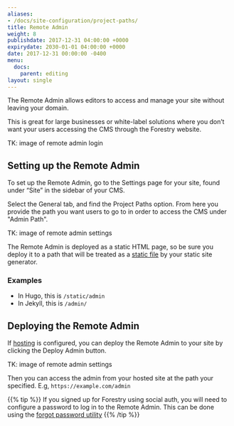 ```yaml
---
aliases:
- /docs/site-configuration/project-paths/
title: Remote Admin
weight: 8
publishdate: 2017-12-31 04:00:00 +0000
expirydate: 2030-01-01 04:00:00 +0000
date: 2017-12-31 00:00:00 -0400
menu:
  docs:
    parent: editing
layout: single
---
```

The Remote Admin allows editors to access and manage your site without leaving your domain.

This is great for large businesses or white-label solutions where you don’t want your users accessing the CMS through the Forestry website.

TK: image of remote admin login

## Setting up the Remote Admin
To set up the Remote Admin, go to the Settings page for your site, found under “Site” in the sidebar of your CMS.

Select the General tab, and find the Project Paths option. From here you provide the path you want users to go to in order to access the CMS under "Admin Path".

TK: image of remote admin settings

The Remote Admin is deployed as a static HTML page, so be sure you deploy it to a path that will be treated as a [static file](http://localhost:3000/docs/faqs/glossary/static-files/) by your static site generator.

### Examples

* In Hugo, this is `/static/admin`
* In Jekyll, this is `/admin/`

## Deploying the Remote Admin
If [hosting](/docs/hosting) is configured, you can deploy the Remote Admin to your site by clicking the Deploy Admin​ button.

TK: image of remote admin settings

Then you can access the admin from your hosted site at the path your specified. E.g, `https://example.com/admin`

{{% tip %}}
If you signed up for Forestry using social auth, you will need to configure a password to log in to the Remote Admin. This can be done using the [forgot password utility](https://app.forestry.io/password)
{{% /tip %}}